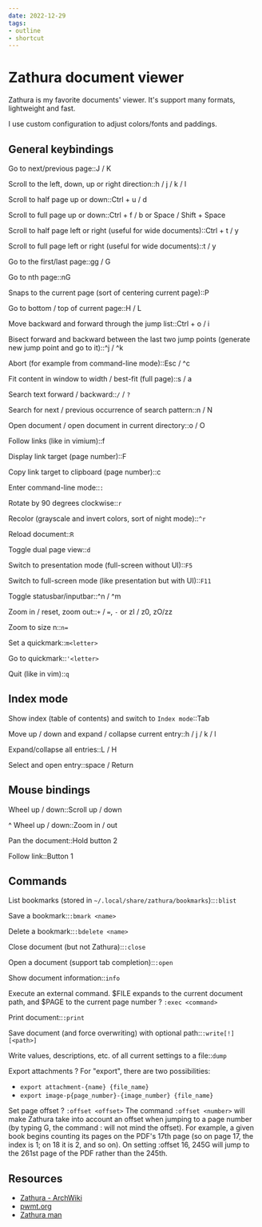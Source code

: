 ```yaml
---
date: 2022-12-29
tags:
- outline
- shortcut
---
```


# Zathura document viewer

Zathura is my favorite documents' viewer. It's support many formats, lightweight
and fast.

I use custom configuration to adjust colors/fonts and paddings.

## General keybindings

Go to next/previous page::J / K
<!--SR:!2023-05-27,1,230-->

Scroll to the left, down, up or right direction::h / j / k / l

Scroll to half page up or down::Ctrl + u / d

Scroll to full page up or down::Ctrl + f / b or Space / Shift + Space

Scroll to half page left or right (useful for wide documents)::Ctrl + t / y

Scroll to full page left or right (useful for wide documents)::t / y

Go to the first/last page::gg / G

Go to nth page::nG

Snaps to the current page (sort of centering current page)::P

Go to bottom / top of current page::H / L

Move backward and forward through the jump list::Ctrl + o / i

Bisect forward and backward between the last two jump points (generate new
jump point and go to it)::^j / ^k

Abort (for example from command-line mode)::Esc / ^c

Fit content in window to width / best-fit (full page)::s / a

Search text forward / backward::`/` / `?`

Search for next / previous occurrence of search pattern::n / N

Open document / open document in current directory::o / O

Follow links (like in vimium)::f

Display link target (page number)::F

Copy link target to clipboard (page number)::c

Enter command-line mode::`:`

Rotate by 90 degrees clockwise::`r`

Recolor (grayscale and invert colors, sort of night mode)::`^r`

Reload document::`R`

Toggle dual page view::`d`

Switch to presentation mode (full-screen without UI)::`F5`

Switch to full-screen mode (like presentation but with UI)::`F11`

Toggle statusbar/inputbar::^n / ^m

Zoom in / reset, zoom out::`+` / `=`, `-` or zI / z0, zO/zz

Zoom to size n::`n=`

Set a quickmark::`m<letter>`

Go to quickmark::`'<letter>`

Quit (like in vim)::`q`


## Index mode

Show index (table of contents) and switch to `Index mode`::Tab

Move up / down and expand / collapse current entry::h / j / k / l

Expand/collapse all entries::L / H

Select and open entry::space / Return

## Mouse bindings

Wheel up / down::Scroll up / down

^ Wheel up / down::Zoom in / out

Pan the document::Hold button 2

Follow link::Button 1

## Commands

List bookmarks (stored in `~/.local/share/zathura/bookmarks`)::`:blist`

Save a bookmark::`:bmark <name>`

Delete a bookmark::`:bdelete <name>`

Close document (but not Zathura)::`:close`

Open a document (support tab completion)::`:open`

Show document information::`info`

Execute an external command.
$FILE expands to the current document path, and $PAGE to the current page number
?
`:exec <command>`


Print document::`:print`

Save document (and force overwriting) with optional path::`:write[!] [<path>]`

Write values, descriptions, etc. of all current settings to a file::`dump`

Export attachments
?
For "export", there are two possibilities:

- `export attachment-{name} {file_name}`
- `export image-p{page_number}-{image_number} {file_name}`

Set page offset
?
`:offset <offset>`
The command `:offset <number>` will make Zathura take into account an offset
when jumping to a page number (by typing <number>G, the command :<number> will
not mind the offset). For example, a given book begins counting its pages on
the PDF's 17th page (so on page 17, the index is 1; on 18 it is 2, and so on).
On setting :offset 16, 245G will jump to the 261st page of the PDF rather than
the 245th.

## Resources


- [Zathura - ArchWiki](https://wiki.archlinux.org/title/zathura)
- [pwmt.org](https://pwmt.org/projects/zathura/)
- [Zathura man](https://manpages.ubuntu.com/manpages/kinetic/man1/zathura.1.html)